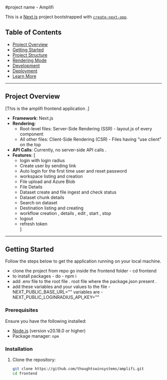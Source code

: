 #project name - Amplifi

This is a [Next.js](https://nextjs.org/) project bootstrapped with [`create-next-app`](https://github.com/vercel/next.js/tree/canary/packages/create-next-app).

## Table of Contents

- [Project Overview](#project-overview)
- [Getting Started](#getting-started)
- [Project Structure](#project-structure)
- [Rendering Mode](#rendering-mode)
- [Development](#development)
- [Deployment](#deployment)
- [Learn More](#learn-more)

---

## Project Overview

[This is the amplifi frontend application .]

- **Framework**: Next.js
- **Rendering**:
  - Root-level files: Server-Side Rendering (SSR) - layout.js of every component
  - All other files: Client-Side Rendering (CSR) - Files having "use client" on the top
- **API Calls**: Currently, no server-side API calls .
- **Features**: [
  - login with login radius
  - Create user by sending link
  - Auto login for the first time user and reset password
  - workspace listing and creation
  - File upload and Azure Blob
  - File Details
  - Dataset create and file ingest and check status
  - Dataset chunk details
  - Search on dataset
  - Destination listing and creating
  - workflow creation , details , edit , start , stop
  - logout
  - refresh token  
    ]

---

## Getting Started

Follow the steps below to get the application running on your local machine.

- clone the project from repo go inside the frontend folder - cd frontend
- to install packages - do - npm i
- add .env file to the root file . root file where the package.json present .
- add these variables and your values to the file -
  <!-- Add backend base url here  -->
  NEXT_PUBLIC_BASE_URL=""
   <!-- add login radious key then secret then site url and then app name  -->
  variables are - NEXT_PUBLIC_LOGINRADIUS_API_KEY=""

### Prerequisites

Ensure you have the following installed:

- [Node.js](https://nodejs.org/) (version v20.18.0 or higher)
- Package manager: `npm`

### Installation

1. Clone the repository:
   ```bash
   git clone https://github.com/thoughtswinsystems/amplifi.git
   cd frontend
   ```
